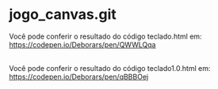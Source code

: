 # jogo_canvas.git

Você pode conferir o resultado do código teclado.html em:
https://codepen.io/Deborars/pen/QWWLQqa
<br><br>

Você pode conferir o resultado do código teclado1.0.html em:
https://codepen.io/Deborars/pen/qBBBOej